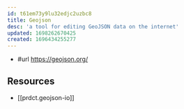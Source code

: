 ```yaml
---
id: t61em73y9lu32edjc2uzbc8
title: Geojson
desc: 'a tool for editing GeoJSON data on the internet'
updated: 1698262670425
created: 1696434255277
---
```


- #url https://geojson.org/


## Resources

- [[prdct.geojson-io]]